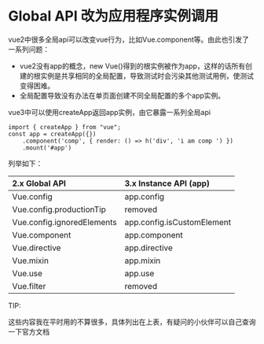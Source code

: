 # Global API 改为应用程序实例调用

vue2中很多全局api可以改变vue行为，比如Vue.component等。由此也引发了一系列问题：

* vue2没有app的概念，new Vue\(\)得到的根实例被作为app，这样的话所有创建的根实例是共享相同的全局配置，导致测试时会污染其他测试用例，使测试变得困难。
* 全局配置导致没有办法在单页面创建不同全局配置的多个app实例。

vue3中可以使用createApp返回app实例，由它暴露一系列全局api

```
import { createApp } from "vue";
const app = createApp({})
    .component('comp', { render: () => h('div', 'i am comp ') })
    .mount('#app')
```

列举如下：

| 2.x Global API | 3.x Instance API \(app\) |
| :--- | :--- |
| Vue.config | app.config |
| Vue.config.productionTip | removed |
| Vue.config.ignoredElements | app.config.isCustomElement |
| Vue.component | app.component |
| Vue.directive | app.directive |
| Vue.mixin | app.mixin |
| Vue.use | app.use |
| Vue.filter | removed |

TIP:

这些内容我在平时用的不算很多，具体列出在上表，有疑问的小伙伴可以自己查询一下官方文档

